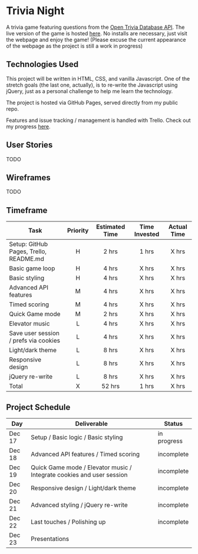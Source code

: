 # Trivia Night

A trivia game featuring questions from the [Open Trivia Database API](https://opentdb.com/api_config.php). The live version of the game is hosted [here](https://fahali.github.io/trivia_night). No installs are necessary, just visit the webpage and enjoy the game! (Please excuse the current appearance of the webpage as the project is still a work in progress)

## Technologies Used

This project will be written in HTML, CSS, and vanilla Javascript. One of the stretch goals (the last one, actually), is to re-write the Javascript using jQuery, just as a personal challenge to help me learn the technology.

The project is hosted via GitHub Pages, served directly from my public repo.

Features and issue tracking / management is handled with Trello. Check out my progress [here](https://trello.com/b/LL1B6SMi/trivia-night-seir-p1).

## User Stories

TODO

## Wireframes

TODO

## Timeframe

| Task                                   | Priority | Estimated Time | Time Invested | Actual Time |
| -------------------------------------- | :------: | :------------: | :-----------: | :---------: |
| Setup: GitHub Pages, Trello, README.md |    H     |     2 hrs      |     1 hrs     |    X hrs    |
| Basic game loop                        |    H     |     4 hrs      |     X hrs     |    X hrs    |
| Basic styling                          |    H     |     4 hrs      |     X hrs     |    X hrs    |
| Advanced API features                  |    M     |     4 hrs      |     X hrs     |    X hrs    |
| Timed scoring                          |    M     |     4 hrs      |     X hrs     |    X hrs    |
| Quick Game mode                        |    M     |     2 hrs      |     X hrs     |    X hrs    |
| Elevator music                         |    L     |     4 hrs      |     X hrs     |    X hrs    |
| Save user session / prefs via cookies  |    L     |     4 hrs      |     X hrs     |    X hrs    |
| Light/dark theme                       |    L     |     8 hrs      |     X hrs     |    X hrs    |
| Responsive design                      |    L     |     8 hrs      |     X hrs     |    X hrs    |
| jQuery re-write                        |    L     |     8 hrs      |     X hrs     |    X hrs    |
| Total                                  |    X     |     52 hrs     |     1 hrs     |    X hrs    |

## Project Schedule

| Day    | Deliverable                                                           | Status      |
| ------ | --------------------------------------------------------------------- | ----------- |
| Dec 17 | Setup / Basic logic / Basic styling                                   | in progress |
| Dec 18 | Advanced API features / Timed scoring                                 | incomplete  |
| Dec 19 | Quick Game mode / Elevator music / Integrate cookies and user session | incomplete  |
| Dec 20 | Responsive design / Light/dark theme                                  | incomplete  |
| Dec 21 | Advanced styling / jQuery re-write                                    | incomplete  |
| Dec 22 | Last touches / Polishing up                                           | incomplete  |
| Dec 23 | Presentations                                                         |
